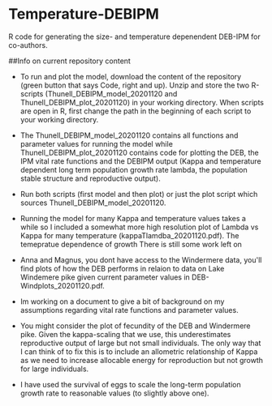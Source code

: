 # Temperature-DEBIPM
R code for generating the size- and temperature depenendent DEB-IPM for co-authors. 

##Info on current repository content

* To run and plot the model, download the content of the repository (green button that says Code, right and up). Unzip and store the two R-scripts (Thunell_DEBIPM_model_20201120 and Thunell_DEBIPM_plot_20201120) in your working directory. When scripts are open in R, first change the path in the beginning of each script to your working directory.

* The Thunell_DEBIPM_model_20201120 contains all functions and parameter values for running the model while Thunell_DEBIPM_plot_20201120 contains code for plotting the DEB, the IPM vital rate functions and the DEBIPM output (Kappa and temperature dependent long term population growth rate lambda, the population stable structure and reproductive output).

* Run both scripts (first model and then plot) or just the plot script which sources Thunell_DEBIPM_model_20201120.

* Running the model for many Kappa and temperature values takes a while so I included a somewhat more high resolution plot of Lambda vs Kappa for many temperature (kappaTlamdba_20201120.pdf). The temepratue dependence of growth There is still some work left on 

* Anna and Magnus, you dont have access to the Windermere data, you'll find plots of how the DEB performs in relaion to data on Lake Windemere pike given current parameter values in DEB-Windplots_20201120.pdf.

* Im working on a document to give a bit of background on my assumptions regarding vital rate functions and parameter values.

* You might consider the plot of fecundity of the DEB and Windermere pike. Given the kappa-scaling that we use, this underestimates reproductive output of large but not small individuals. The only way that I can think of to fix this is to include an allometric relationship of Kappa as we need to increase allocable energy for reproduction but not growth for large individuals.

* I have used the survival of eggs to scale the long-term population growth rate to reasonable values (to slightly above one).